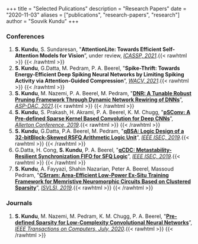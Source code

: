 
+++
title = "Selected Pulications"
description = "Research Papers"
date = "2020-11-03"
aliases = ["publications", "research-papers", "research"]
author = "Souvik Kundu"
+++

### Conferences

1. **S. Kundu**, S. Sundaresan, "**AttentionLite: Towards Efficient Self-Attention Models for Vision**”, under review,
[*ICASSP, 2021*](https://2021.ieeeicassp.org/).{{< rawhtml >}} <a><i class="fa fa-quote-right fa-lg"></i></a> <a><i class="far fa-file-pdf fa-lg"></i></a> {{< /rawhtml >}}
2. **S. Kundu**, G.Datta, M. Pedram, P. A. Beerel, "**Spike-Thrift: Towards Energy-Efficient Deep Spiking Neural
Networks by Limiting Spiking Activity via Attention-Guided Compression**”,
[*WACV, 2021*](http://wacv2021.thecvf.com/home).{{< rawhtml >}} <a><i class="fa fa-quote-right fa-lg"></i></a> <a><i class="far fa-file-pdf fa-lg"></i></a> {{< /rawhtml >}}
3. **S. Kundu**, M. Nazemi, P. A. Beerel, M. Pedram, "[**DNR: A Tunable Robust Pruning Framework
Through Dynamic Network Rewiring of DNNs**]()”,
[*ASP-DAC, 2021*](http://www.aspdac.com/aspdac2021/).{{< rawhtml >}} <a href=""><i class="fa fa-quote-right fa-lg"></i></a> <a href=""><i class="far fa-file-pdf fa-lg"></i></a> {{< /rawhtml >}}
4. **S. Kundu**, S. Prakash, H. Akrami, P. A. Beerel, K. M. Chugg, "[**pSConv: A Pre-defined Sparse Kernel Based Convolution for Deep CNNs**](https://ieeexplore.ieee.org/document/8919683)”,
[*Allerton Conference, 2019*](https://allerton.csl.illinois.edu/).{{< rawhtml >}} <a href="/bibs/psconv_allerton2019.bib" target="_blank"><i class="fa fa-quote-right fa-lg"></i></a> <a href="https://arxiv.org/pdf/1910.00724.pdf" target="_blank"><i class="far fa-file-pdf fa-lg"></i></a> {{< /rawhtml >}}
5. **S. Kundu**,  G.Datta, P.A. Beerel, M. Pedram, "[**qBSA: Logic Design of a 32-bitBlock-Skewed RSFQ Arithmetic Logic
Unit**](https://ieeexplore.ieee.org/document/8990921)”,
[*IEEE ISEC, 2019*](https://isec2019.org/).{{< rawhtml >}} <a href="/bibs/qbsa_isec2019.bib" target="_blank"><i class="fa fa-quote-right fa-lg"></i></a> <a href="https://ieeexplore.ieee.org/stamp/stamp.jsp?arnumber=8990921" target="_blank"><i class="far fa-file-pdf fa-lg"></i></a> {{< /rawhtml >}}
6. G.Datta, H. Cong, **S. Kundu**, P. A. Beerel, "[**qCDC: Metastability-Resilient Synchronization FIFO for SFQ Logic**]()”,
[*IEEE ISEC, 2019*](https://isec2019.org/).{{< rawhtml >}} <a href="/bibs/qcdc_isec2019.bib" target="_blank"><i class="fa fa-quote-right fa-lg"></i></a> <a href="https://ieeexplore.ieee.org/stamp/stamp.jsp?arnumber=8990965" target="_blank"><i class="far fa-file-pdf fa-lg"></i></a> {{< /rawhtml >}}
7. **S. Kundu**, A. Fayyazi, Shahin Nazarian, Peter A. Beerel, Massoud Pedram, "[**CSrram: Area-Efficient Low-Power Ex-Situ Training Framework for Memristive Neuromorphic Circuits Based on Clustered Sparsity**](https://ieeexplore.ieee.org/document/8839473)”,
[*ISVLSI, 2019*](https://2021.ieeeicassp.org/).{{< rawhtml >}} <a href="/bibs/csrram_isvlsi2019.bib" target="_blank"><i class="fa fa-quote-right fa-lg"></i></a> <a href="https://ieeexplore.ieee.org/stamp/stamp.jsp?arnumber=8839473" target="_blank"><i class="far fa-file-pdf fa-lg"></i></a> {{< /rawhtml >}}

### Journals

1. **S. Kundu**, M. Nazemi, M. Pedram, K. M. Chugg, P. A. Beerel, "[**Pre-defined Sparsity for Low-Complexity
Convolutional Neural Networks**](https://ieeexplore.ieee.org/document/8988206)”,
[*IEEE Transactions on Computers, July, 2020*](https://ieeexplore.ieee.org/xpl/RecentIssue.jsp?punumber=12).{{< rawhtml >}} <a href="/bibs/predefined_TC2020.bib" target="_blank"><i class="fa fa-quote-right fa-lg"></i></a> <a href="https://arxiv.org/pdf/2001.10710.pdf" target="_blank"><i class="far fa-file-pdf fa-lg"></i></a> <a href="https://github.com/ksouvik52/Pre-defined-sparseCNN" target="_blank"><i class="fab fa-github fa-lg"></i></a> {{< /rawhtml >}}